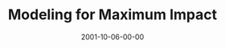 ---
layout: message
category: message
series: "Maximum Impact"
title: "Modeling for Maximum Impact"
date: 2001-10-06-00-00
message_id: 312
sc-permalink-url: "http://soundcloud.com/crdschurch/modeling-for-maximum-impact"
audio: "http://s3.amazonaws.com/crossroads-media/messages/audio/MI_04_09-30-01_Modeling_For_Maximum_Impact.mp3"
audio-duration: "35:43"
tag: 
 - parenting
 - kids
 - parents
 - children
 - role-models
 - models
 - tome
explicit: false
---